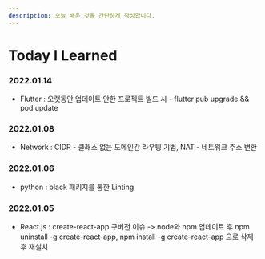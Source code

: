 ```yaml
---
description: 오늘 배운 것을 간단하게 작성합니다.
---
```


# Today I Learned

### 2022.01.14

* Flutter : 오랫동안 업데이트 안한 프로젝트 빌드 시 - flutter pub upgrade && pod update

### 2022.01.08

* Network : CIDR - 클래스 없는 도메인간 라우팅 기법, NAT - 네트워크 주소 변환

### 2022.01.06

* python : black 패키지를 통한 Linting

### 2022.01.05

* React.js : create-react-app 구버전 이슈 -> node와 npm 업데이트 후 npm uninstall -g create-react-app, npm install -g create-react-app 으로 삭제 후 재설치
